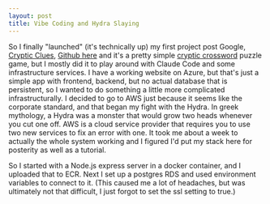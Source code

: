 ```yaml
---
layout: post
title: Vibe Coding and Hydra Slaying
---
```


So I finally "launched" (it's technically up) my first project post Google, [Cryptic Clues](https://bfishbaum.github.io/cryptics), [Github here](https://github.com/bfishbaum/cryptics)
and it's a pretty simple [cryptic crossword](https://en.wikipedia.org/wiki/Cryptic_crossword) puzzle game, but I mostly did it to play around with Claude Code and some infrastructure services.
I have a working website on Azure, but that's just a simple app with frontend, backend, but no actual database that is persistent, so I wanted to do something a little more complicated infrastructurally. 
I decided to go to AWS just because it seems like the corporate standard, and that began my fight with the Hydra.
In greek mythology, a Hydra was a monster that would grow two heads whenever you cut one off.
AWS is a cloud service provider that requires you to use two new services to fix an error with one.
It took me about a week to actually the whole system working and I figured I'd put my stack here for posterity as well as a tutorial.

So I started with a Node.js express server in a docker container, and I uploaded that to ECR.
Next I set up a postgres RDS and used environment variables to connect to it. (This caused me a lot of headaches, but was ultimately not that difficult, I just forgot to set the ssl setting to true.)


